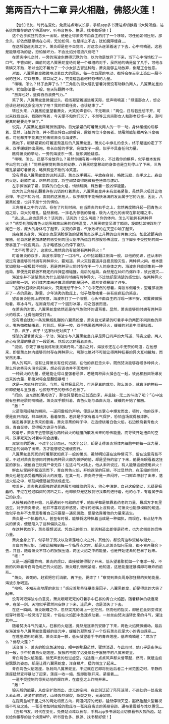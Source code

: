 # 第两百六十二章 异火相融，佛怒火莲！
        【告知书友，时代在变化，免费站点难以长存，手机app多书源站点切换看书大势所趋，站长给你推荐的这个换源APP，听书音色多、换源、找书都好使！】
       这个近乎疯狂的念头一出现，便是让得萧炎不由自主的打了一个哆嗦，可任他如何压制，那念头，却依然是攀绕在心间，无论如何，也是挥之不去，犹如魔障缠身……
       在这般驱赶无效之下，萧炎却是在不自觉间，对这念头逐渐着迷了下去，心中喃喃道，这若是能够成功的话，恐怕破坏力，不会比焰分噬浪尺弱吧？
       在萧炎挣扎之时，一旁的海波东瞧得沉默的他，以为他是放弃了下来，当下心中悄悄松了一口气，不管如何，面前的这八翼黑蛇皇绝对是一个难缠的对手，虽然他的确是留了几手，可他与青鳞又不熟，所以也犯不着为了一个小女孩去冒这种险，萧炎能够主动放弃，倒是正合他意。
       对面，八翼黑蛇皇微微甩动着巨大的尾巴，每一次巨尾的甩动，都将会在天空上造出一股不弱的狂风，可以想象，那巨尾之上，究竟蕴含着何种恐怖的力量。
       “嘿嘿，怎么？终于放弃了么？”三角形的巨大瞳孔瞥着对面没有动静的两人，八翼黑蛇皇的笑声，犹如那滚雷一般，在天际翻腾不休。
       “放弃也好，盛得白白浪费气力。”
       笑了笑，八翼黑蛇皇微偏过头，视线凝望着遥远着天际，低声喃喃道：“绿蛮那女人，想必应该已经到达安全地方了吧？我的拦截任务，也该结束了…”
       转过头来，八翼黑蛇皇望着萧炎，大笑的声音中，不无嘲讽：“两位，日后若是想不开，可以来找我白牙，我随时等着，今天便不和你们玩了，不然等云岚宗那女人和那老妖怪一来，那可是真的是要走不掉了。”
       说完，八翼黑蛇皇巨尾微微摆动，目光紧紧的盯着萧炎两人的一举一动，身体缓缓的后移着，显然，谨慎的他，并不愿意将自己的后背，露给两位斗皇强者，他虽然能阻拦两名斗皇强者，可他却并不能真正的击败萧炎与海波东。
       黑袍下，眼睛紧紧的盯着逐渐退后的八翼黑蛇皇，萧炎心中挣扎的念头，终于是猛的定了下来，双手缓缓伸出黑袍，修长白皙的手掌，宛如女子一般，似乎不具备任何力量。
       瞧得萧炎的举动，一旁的海波东一愣，旋即满脸疑惑。
       “嘿嘿，怎么，还是不肯放弃么？虽然你拥有着一种异火，不过看你的模样，似乎根本发挥不出它的力量！”同样是察觉到萧炎的动静，八翼黑蛇皇移动的身体也是立刻停止了下来，三角瞳孔紧紧盯着萧炎，略微有些不耐的冷笑道。
       没有理会八翼黑蛇皇的讽刺话语，萧炎双手朝天，平放在身前，略微沉寂，左手之上，森白的火焰，翻腾而出，炽热的温度，将空间焚烧得略微有些扭曲与虚幻。
       左手微微紧了紧，阴森的白色火焰，悄悄翻腾，释放着一股凶悍能量。
       巨大的三角瞳孔翻着许些讥诮的盯着萧炎，八翼黑蛇皇并未有丝毫紧张，虽然异火极其让他忌惮，不过不知为何，面前的这黑袍人，似乎却并不能畅快淋漓的发出属于它的力量，因此，八翼黑蛇皇，也并不是十分的惧怕。
       三角瞳孔之中的讥诮，存在了片刻时间，在当萧炎的右手之上，忽然再度腾升起一团青色火焰之后，巨大的瞳孔，猛然暴缩，一抹名为惊骇的情绪，极为人性化的出现在那蛇瞳之中。
       “这…这……这也是异火？该死的，该死的！怎么可能？你的体内，怎么可能拥有两种异火？”感受到那股青色火焰所释放出来的恐怖温度，八翼黑蛇皇呆滞了瞬间，旋即犹如被踩到了尾巴一般，庞大的身体弓了起来，尖锐的声音，气急败坏的在天空中响了起来。
       站在萧炎身旁，海波东也是满脸惊骇的望着萧炎双手上升腾的白青两色火焰，如此近距离的接触，他自然是更加清楚的感受到两团火焰中所蕴含的那股恐怖温度，当下脚步不受控制的向一旁暴退了一段距离后，方才略感放心的停下身形。
       “太不可思议了，这家伙…竟然真的有能够有两种异火！”
       盯着萧炎的双手，海波东深吸了一口冷气，心中犹如翻江倒海一般，以他的见识，还从未听说过有谁能够同时拥有两种异火，要知道，异火天性霸道并且极具毁灭性，两种异火间，根本是犹如宿敌一般极其不相容，若是两种异火同时存在于一个人的身体之内，海波东只能想象到一种结局，那便是两颗极不稳定的炸弹互相碰撞，最后的结局，自然是在灿烂的爆炸中，彼此毁灭……
       海波东并不清楚萧炎为什么能够同时拥有两种异火，不过他却是清楚的感觉到，在两种异火出现的那一刻，它们体内本来还算温顺的能量因子，骤然变得暴躁了许多。
       “这家伙召唤出两种异火，究竟是想干什么？”心中茫然的想着，海波东侧着头，望着那被掀开了一点的黑袍，那里，少年清秀的脸庞上，似乎隐隐噙着一抹有些疯狂的笑意。
       望着萧炎脸庞上的笑意，海波东打了一个冷颤，心头不由自主的浮现一抹不安，双翼微微振动着，寒冰斗气，在周身形成了一个圆形冰罩，将之包裹而进。
       在萧炎的对面，八翼黑蛇皇依然还是在气急败坏的谩骂着，显然，萧炎能够同时拥有两种异火的现实，让得他颇受打击。
       没有理会犹如一条泥鳅般乱蹦的八翼黑蛇皇，萧炎目光紧紧的盯着手中的两团不同颜色的异火，嘴角微微抽搐着，片刻后，把牙一咬，双手携带着两种异火，缓缓的对着中间靠拢着。
       “靠，疯子，疯子！这家伙绝对疯了！”
       惊骇的望着萧炎这一举动，海波东与八翼黑蛇皇几乎是异口同声的大骂道，骂完之后，两人还心有灵犀的暴退了一段距离，然后远远的看着萧炎。
       “混蛋，你死了谁给我炼制复灵紫丹啊。”退后之时，海波东还在心中无奈的骂道，在他想来，即使萧炎体内能够同时存在两种异火，可那也绝对不可能让得两种狂暴的异火互相接触，而安然无事。
       两人的骂声，没有让得萧炎有任何迟疑，在他的疯狂念头中，既然焚决能够吞噬多种异火，那么将这些异火溶合起来，想必应该也并不困难吧？
       一种异火的力量，便是能让得斗皇强者忌惮，若是两种异火揉合在一起，彼此相触间所爆发出来的力量，那绝对将会是翻倍暴增！
       这是一次疯狂的实验，当然，虽然极具风险，可若是真的成功，那么萧炎，就真正的拥有一种即使是斗皇强者，也惊恐不已的恐怖杀伤技了。
       “妈的，这东西如果成功了，那也算是我自己创造出来，并且独一无二的斗技了吧？”心中这般有些神经质的喃喃道，萧炎双手颤抖着，青色火焰与森白火焰，缓缓的开始了接触。
       “轰！”
       火苗刚刚接触的瞬间，一道闷雷般的声响，便是从萧炎掌心中爆发而出，顿时，他的双手，便是皮开肉绽，鲜血横流，看着架势，若非是手掌有着斗气保护，恐怕当场就得被炸断。
       强忍着手掌上传来的剧痛，萧炎漆黑的眸子中，左边缭绕着白色火焰，右边缭绕着青色火焰，青白交替，显得极为诡异与阴森。
       咬着牙，萧炎不去管那因为两种异火的碰撞所散发出来的恐怖能量，而导致开始扭曲的空间，双手死死的对着中间合拢着。
       双掌间的距离，不过半公分而已，可这半公分，却是让得萧炎将体内细胞中的每一丝力量，都完全的调动了出来，方才能够使之缓缓而行。
       八翼黑蛇皇死死的盯着那犹如疯子一般的萧炎，虽然明知道在这种情况下，留在这里有些不妥，不过对萧炎能够同时拥有两种异火颇为嫉妒的他，却是坚持的留了下来，他要亲眼看着这狂妄的家伙，被他自己玩得尸骨无存！在这斗气大陆上，他从未听说过，有人能够这般使用异火！
       鲜血从掌间不断溢流而下，青白两色火焰，开始逐渐的压缩，不过显然的，在压缩的同时，萧炎也是在承受着两股异火的反噬，在某一刻，萧炎终于是一声闷哼，一口鲜血喷射了出来，落进火焰之中，顷刻间便是被焚烧成虚无。
       咬着牙，萧炎执着倔强的望着两股互相缠绕的异火，他心中清楚，自己这般举动，无疑是极蠢的，不过在经过瞬间的沉吟之后，他却依然是这般我行我素的进行着，他的心中，有着属于自己的执念。
       从接触到药老开始，凡是遇到不可敌的对手，他似乎都是依靠着药老的力量，最后方才死里逃生，对于萧炎来说，他并不喜欢这种感觉，或许药老嘴上没有说，可萧炎也能够模糊的知道，他似乎也并不太愿意看着自己只要是一遇见强敌，便是依靠着他的力量来逃生。
       萧炎是一个执着的人，甚至有时候，能够将这种执着当成是一种偏执，而现在，有点钻牛角尖的萧炎，便是陷入了这种偏执之后。
       在这种状态下，萧炎很想试试，凭自己的能力，能否制造出即使是药老，也为之侧目的恐怖力量。
       萧炎全身上下，似乎除了焚决以及青莲地心火之外，其他的，都没有这种资格与潜力……
       青白两色火焰，当彼此接触到每一个临界点之时，却是无论萧炎如何压缩，都不肯再融合下去，并且，随着萧炎不甘心的狠狠压迫，两团火焰之中的能量，也是开始逐渐的狂暴了起来。
       “嘭！”
       又是一道闷雷炸响，萧炎的虎口，直接被蹦得裂了开来，低头望着那犹如一个电球一般，不断的闪烁着青白两色电芒的火焰团，萧炎瞳孔微微紧缩，他知道，这是能量狂暴得即将爆炸的前兆…
       “萧炎，该死的，赶紧把它们消散，再下去，要炸了！”察觉到萧炎周身那狂暴的天地能量，海波东急喝道。
       “哈哈，不知天高地厚的家伙！”感应着那些狂暴能量因子，八翼黑蛇皇，却是得意的大笑了起来。
       没有听取海波东的意见，萧炎眼睛死死的盯着手中狂暴的青白火焰团，随着精神的极度聚中，在某一刻，天地似乎骤然间安静了下来，连风声，也是消失了下去。
       在这一瞬间，萧炎眼瞳之中，忽然突兀的涌上一团茫然，然而他的指尖，却是在此刻变得犹如穿叶摘花一般灵活了起来，十指在火焰团中急速点动着，一丝丝由焚决运转出来的斗气，灌注其中……
       随着焚决斗气的灌入，狂暴的火焰团，竟然是逐渐的安静了下来，两色火焰微微蠕动，最后在海波东与八翼黑蛇皇震撼的目光中，缓缓的凝聚成了一个仅有萧炎巴掌大小的青白莲座……
       在莲座成形的霎那，萧炎浑身一颤，低头凝望着手中的青白莲座，低声喃喃道：“成功了么？佛怒火莲？”
       话音落下，萧炎的脸庞急速惨白，眼中的那股茫然，骤然消退，与此同时，他几乎是条件反射一般，手中的青白火焰莲座，狠狠的甩向了远处那处于震撼中的八翼黑蛇皇。
       青白两色火焰莲座，悄无声息的划过虚空，沿途连一点点风声都未曾带起，然而，就是这般轻飘飘的姿态，却是让得八翼黑蛇皇，浑身鳞片，猛的倒立了起来…
       青白两色火焰莲座，急射向八翼黑蛇皇，不过就在它即将到达后者二十米范围之时，平静的莲座猛然变得暴动了起来，莲座一收一缩，旋即膨胀开来，紧接着……
       一道不受控制的惊天动地的爆炸声，在虚空之上炸响开来…
       “轰！”
       毁灭般的能量，从虚空扩散而出，虚无的空间，在此刻泛起了阵阵涟漪，不远处的一处高耸入云山峰，涟漪扩散而过，山峰轰然爆裂，断裂之处，光滑如镜。
       在距离盐城千里之外的两处相反方向，两道闪掠的光影，猛然停顿天空，豁然抬起头望着视线不可及之处，一张苍老如树皮般的脸庞与一张雍容高贵的美丽容颜，遍布着震撼与难以置信……
       【告知书友，时代在变化，免费站点难以长存，手机app多书源站点切换看书大势所趋，站长给你推荐的这个换源APP，听书音色多、换源、找书都好使！】